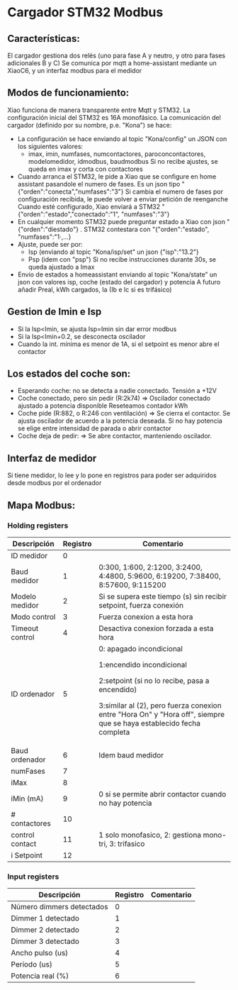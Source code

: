 # Cargador STM32 Modbus

## Características:
  El cargador gestiona dos relés (uno para fase A y neutro, y otro para fases adicionales B y C)
  Se comunica por mqtt a home-assistant mediante un XiaoC6, y un interfaz modbus para el medidor
  
## Modos de funcionamiento:
  Xiao funciona de manera transparente entre Mqtt y STM32. La configuración inicial del STM32 es 16A monofásico.
  La comunicación del cargador (definido por su nombre, p.e. "Kona") se hace:
  - La configuración se hace enviando al topic "Kona/config" un JSON con los siguientes valores:
    * imax, imin, numfases, numcontactores, paroconcontactores, modelomedidor, idmodbus, baudmodbus
    Si no recibe ajustes, se queda en imax y corta con contactores
  - Cuando arranca el STM32, le pide a Xiao que se configure en home assistant pasandole el numero de fases. Es un
    json tipo "{"orden":"conecta","numfases":"3"}
    Si cambia el numero de fases por configuración recibida, le puede volver a enviar petición de reenganche  
    Cuando esté configurado, Xiao enviará a STM32 "{"orden":"estado","conectado":"1", "numfases":"3"}
  - En cualquier momento STM32 puede preguntar estado a Xiao con json "{"orden":"diestado"} . STM32 contestara con 
    "{"orden":"estado", "numfases":"1·,...}
  - Ajuste, puede ser por:
    * Isp (enviando al topic "Kona/isp/set" un json {"isp":"13.2"}
    * Psp (idem con "psp")
    Si no recibe instrucciones durante 30s, se queda ajustado a Imax
  - Envio de estados a homeassistant enviando al topic "Kona/state" un json con valores isp, coche (estado del cargador) y potencia
    A futuro añadir Preal, kWh cargados, Ia (Ib e Ic si es trifásico)
  

## Gestion de Imin e Isp  
  - Si la Isp<Imin, se ajusta Isp=Imin sin dar error modbus
  - Si la Isp<Imin+0.2, se desconecta oscilador
  - Cuando la int. mínima es menor de 1A, si el setpoint es menor abre el contactor  

## Los estados del coche son:
  - Esperando coche: no se detecta a nadie conectado. Tensión a +12V 
  - Coche conectado, pero sin pedir (R:2k74) 
    => Oscilador conectado ajustado a potencia disponible
       Reseteamos contador kWh
  - Coche pide (R:882, o R:246 con ventilación)
    => Se cierra el contactor. 
       Se ajusta oscilador de acuerdo a la potencia deseada. 
       Si no hay potencia se elige entre intensidad de parada o abrir contactor
  - Coche deja de pedir: 
    => Se abre contactor, manteniendo oscilador.
  
## Interfaz de medidor
  Si tiene medidor, lo lee y lo pone en registros para poder ser adquiridos desde modbus por el ordenador

  
## Mapa Modbus:
### Holding registers

| Descripción | Registro | Comentario|
| -------- | ------- | ----|
| ID medidor | 0      |   |
| Baud medidor | 1      | 0:300, 1:600, 2:1200, 3:2400, 4:4800, 5:9600, 6:19200, 7:38400, 8:57600, 9:115200  
| Modelo medidor    | 2      | Si se supera este tiempo (s) sin recibir setpoint, fuerza conexión |
| Modo control | 3      | Fuerza conexion a esta hora |
| Timeout control | 4      | Desactiva conexion forzada a esta hora |
| ID ordenador | 5   | 0: apagado incondicional<p>1:encendido incondicional<p>2:setpoint (si no lo recibe, pasa a encendido)<p>3:similar al (2), pero fuerza conexion entre "Hora On" y "Hora off", siempre que se haya establecido fecha completa |
| Baud ordenador | 6    | Idem baud medidor |
| numFases | 7    |  |
| iMax       | 8    | |
| iMin (mA)  | 9    | 0 si se permite abrir contactor cuando no hay potencia |
| # contactores | 10   | |
| control contact | 11   | 1 solo monofasico, 2: gestiona mono-tri, 3: trifasico |
| i Setpoint | 12   | |
 

     
### Input registers

| Descripción | Registro | Comentario|
| -------- | ------- | ----|
| Número dimmers detectados | 0      |   |
| Dimmer 1 detectado | 1 ||
| Dimmer 2 detectado | 2 ||
| Dimmer 3 detectado | 3 ||
| Ancho pulso (us)   | 4 ||
| Período (us)       | 5 ||
| Potencia real (%)  | 6 ||





